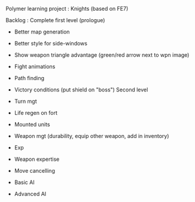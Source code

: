 Polymer learning project : Knights (based on FE7)

Backlog :
Complete first level (prologue)
- Better map generation
- Better style for side-windows 
- Show weapon triangle advantage (green/red arrow next to wpn image)
- Fight animations
- Path finding
- Victory conditions (put shield on "boss")
Second level
- Turn mgt
- Life regen on fort
- Mounted units
- Weapon mgt (durability, equip other weapon, add in inventory)
- Exp
- Weapon expertise

- Move cancelling
- Basic AI
- Advanced AI